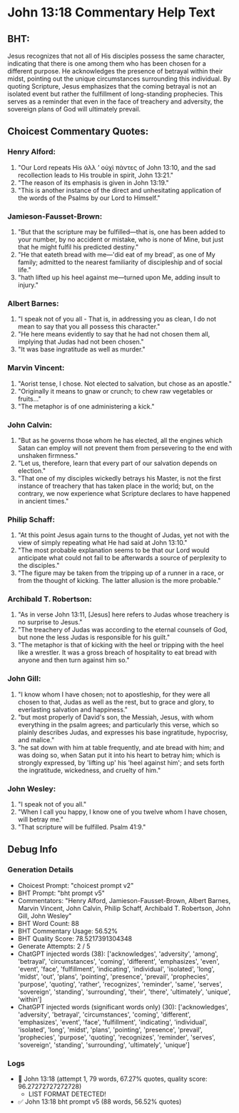 # John 13:18 Commentary Help Text

## BHT:
Jesus recognizes that not all of His disciples possess the same character, indicating that there is one among them who has been chosen for a different purpose. He acknowledges the presence of betrayal within their midst, pointing out the unique circumstances surrounding this individual. By quoting Scripture, Jesus emphasizes that the coming betrayal is not an isolated event but rather the fulfillment of long-standing prophecies. This serves as a reminder that even in the face of treachery and adversity, the sovereign plans of God will ultimately prevail.

## Choicest Commentary Quotes:
### Henry Alford:
1. "Our Lord repeats His ἀλλ ʼ οὐχὶ πάντες of John 13:10, and the sad recollection leads to His trouble in spirit, John 13:21."
2. "The reason of its emphasis is given in John 13:19."
3. "This is another instance of the direct and unhesitating application of the words of the Psalms by our Lord to Himself."

### Jamieson-Fausset-Brown:
1. "But that the scripture may be fulfilled—that is, one has been added to your number, by no accident or mistake, who is none of Mine, but just that he might fulfil his predicted destiny."
2. "He that eateth bread with me—'did eat of my bread', as one of My family; admitted to the nearest familiarity of discipleship and of social life."
3. "hath lifted up his heel against me—turned upon Me, adding insult to injury."

### Albert Barnes:
1. "I speak not of you all - That is, in addressing you as clean, I do not mean to say that you all possess this character."
2. "He here means evidently to say that he had not chosen them all, implying that Judas had not been chosen."
3. "It was base ingratitude as well as murder."

### Marvin Vincent:
1. "Aorist tense, I chose. Not elected to salvation, but chose as an apostle."
2. "Originally it means to gnaw or crunch; to chew raw vegetables or fruits..."
3. "The metaphor is of one administering a kick."

### John Calvin:
1. "But as he governs those whom he has elected, all the engines which Satan can employ will not prevent them from persevering to the end with unshaken firmness."
2. "Let us, therefore, learn that every part of our salvation depends on election."
3. "That one of my disciples wickedly betrays his Master, is not the first instance of treachery that has taken place in the world; but, on the contrary, we now experience what Scripture declares to have happened in ancient times."

### Philip Schaff:
1. "At this point Jesus again turns to the thought of Judas, yet not with the view of simply repeating what He had said at John 13:10."
2. "The most probable explanation seems to be that our Lord would anticipate what could not fail to be afterwards a source of perplexity to the disciples."
3. "The figure may be taken from the tripping up of a runner in a race, or from the thought of kicking. The latter allusion is the more probable."

### Archibald T. Robertson:
1. "As in verse John 13:11, [Jesus] here refers to Judas whose treachery is no surprise to Jesus."
2. "The treachery of Judas was according to the eternal counsels of God, but none the less Judas is responsible for his guilt."
3. "The metaphor is that of kicking with the heel or tripping with the heel like a wrestler. It was a gross breach of hospitality to eat bread with anyone and then turn against him so."

### John Gill:
1. "I know whom I have chosen; not to apostleship, for they were all chosen to that, Judas as well as the rest, but to grace and glory, to everlasting salvation and happiness."
2. "but most properly of David's son, the Messiah, Jesus, with whom everything in the psalm agrees; and particularly this verse, which so plainly describes Judas, and expresses his base ingratitude, hypocrisy, and malice."
3. "he sat down with him at table frequently, and ate bread with him; and was doing so, when Satan put it into his heart to betray him; which is strongly expressed, by 'lifting up' his 'heel against him'; and sets forth the ingratitude, wickedness, and cruelty of him."

### John Wesley:
1. "I speak not of you all."
2. "When I call you happy, I know one of you twelve whom I have chosen, will betray me."
3. "That scripture will be fulfilled. Psalm 41:9."


## Debug Info
### Generation Details
- Choicest Prompt: "choicest prompt v2"
- BHT Prompt: "bht prompt v5"
- Commentators: "Henry Alford, Jamieson-Fausset-Brown, Albert Barnes, Marvin Vincent, John Calvin, Philip Schaff, Archibald T. Robertson, John Gill, John Wesley"
- BHT Word Count: 88
- BHT Commentary Usage: 56.52%
- BHT Quality Score: 78.5217391304348
- Generate Attempts: 2 / 5
- ChatGPT injected words (38):
	['acknowledges', 'adversity', 'among', 'betrayal', 'circumstances', 'coming', 'different', 'emphasizes', 'even', 'event', 'face', 'fulfillment', 'indicating', 'individual', 'isolated', 'long', 'midst', 'out', 'plans', 'pointing', 'presence', 'prevail', 'prophecies', 'purpose', 'quoting', 'rather', 'recognizes', 'reminder', 'same', 'serves', 'sovereign', 'standing', 'surrounding', 'their', 'there', 'ultimately', 'unique', 'within']
- ChatGPT injected words (significant words only) (30):
	['acknowledges', 'adversity', 'betrayal', 'circumstances', 'coming', 'different', 'emphasizes', 'event', 'face', 'fulfillment', 'indicating', 'individual', 'isolated', 'long', 'midst', 'plans', 'pointing', 'presence', 'prevail', 'prophecies', 'purpose', 'quoting', 'recognizes', 'reminder', 'serves', 'sovereign', 'standing', 'surrounding', 'ultimately', 'unique']

### Logs
- 🔄 John 13:18 (attempt 1, 79 words, 67.27% quotes, quality score: 96.27272727272728) 
	- LIST FORMAT DETECTED!
- ✅ John 13:18 bht prompt v5 (88 words, 56.52% quotes)